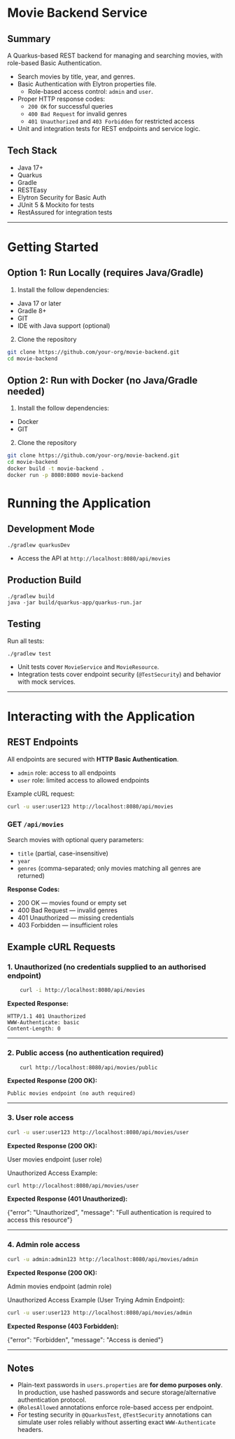 # Movie Backend Service

## Summary
A Quarkus-based REST backend for managing and searching movies, with role-based Basic Authentication.
- Search movies by title, year, and genres.
- Basic Authentication with Elytron properties file.
  - Role-based access control: `admin` and `user`.
- Proper HTTP response codes:
  - `200 OK` for successful queries
  - `400 Bad Request` for invalid genres
  - `401 Unauthorized` and `403 Forbidden` for restricted access
- Unit and integration tests for REST endpoints and service logic.

## Tech Stack
- Java 17+
- Quarkus
- Gradle
- RESTEasy
- Elytron Security for Basic Auth
- JUnit 5 & Mockito for tests
- RestAssured for integration tests
---

# Getting Started
## Option 1: Run Locally (requires Java/Gradle)
1. Install the follow dependencies:
- Java 17 or later
- Gradle 8+
- GIT
- IDE with Java support (optional)
2. Clone the repository

```bash
git clone https://github.com/your-org/movie-backend.git
cd movie-backend
```

## Option 2: Run with Docker (no Java/Gradle needed)
1. Install the follow dependencies:
- Docker
- GIT
2. Clone the repository
```bash
git clone https://github.com/your-org/movie-backend.git
cd movie-backend
docker build -t movie-backend .
docker run -p 8080:8080 movie-backend
```

# Running the Application

## Development Mode

    ./gradlew quarkusDev

- Access the API at `http://localhost:8080/api/movies`

## Production Build

    ./gradlew build
    java -jar build/quarkus-app/quarkus-run.jar

## Testing

Run all tests:

    ./gradlew test

- Unit tests cover `MovieService` and `MovieResource`.
- Integration tests cover endpoint security (`@TestSecurity`) and behavior with mock services.

---

# Interacting with the Application
## REST Endpoints

All endpoints are secured with **HTTP Basic Authentication**.

- `admin` role: access to all endpoints
- `user` role: limited access to allowed endpoints

Example cURL request:
```bash
curl -u user:user123 http://localhost:8080/api/movies
```

### GET `/api/movies`

Search movies with optional query parameters:

- `title` (partial, case-insensitive)
- `year`
- `genres` (comma-separated; only movies matching all genres are returned)

**Response Codes:**

- 200 OK — movies found or empty set
- 400 Bad Request — invalid genres
- 401 Unauthorized — missing credentials
- 403 Forbidden — insufficient roles

## Example cURL Requests

### 1. Unauthorized (no credentials supplied to an authorised endpoint)
```bash
    curl -i http://localhost:8080/api/movies
```

**Expected Response:**

    HTTP/1.1 401 Unauthorized
    WWW-Authenticate: basic
    Content-Length: 0

---

### 2. Public access (no authentication required)
```bash
    curl http://localhost:8080/api/movies/public
```

**Expected Response (200 OK):**

    Public movies endpoint (no auth required)

---

### 3. User role access
```bash
curl -u user:user123 http://localhost:8080/api/movies/user
```

**Expected Response (200 OK):**

User movies endpoint (user role)

Unauthorized Access Example:
```bash
curl http://localhost:8080/api/movies/user
```

**Expected Response (401 Unauthorized):**

{"error": "Unauthorized", "message": "Full authentication is required to access this resource"}

---

### 4. Admin role access
```bash
curl -u admin:admin123 http://localhost:8080/api/movies/admin
```
**Expected Response (200 OK):**

Admin movies endpoint (admin role)

Unauthorized Access Example (User Trying Admin Endpoint):
```bash
curl -u user:user123 http://localhost:8080/api/movies/admin
```
**Expected Response (403 Forbidden):**

{"error": "Forbidden", "message": "Access is denied"}

---

## Notes

- Plain-text passwords in `users.properties` are **for demo purposes only**. In production, use hashed passwords and secure storage/alternative authentication protocol.
- `@RolesAllowed` annotations enforce role-based access per endpoint.
- For testing security in `@QuarkusTest`, `@TestSecurity` annotations can simulate user roles reliably without asserting exact `WWW-Authenticate` headers.

